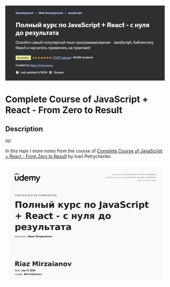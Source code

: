![MasterHead](./head.png)

# Complete Course of JavaScript + React - From Zero to Result

## Description

Hi!

In this repo I store notes from the course of [Complete Course of JavaScript + React - From Zero to Result](https://www.udemy.com/course/javascript_full/) by Ivan Petrychenko

![MasterHead](./certificate.png)